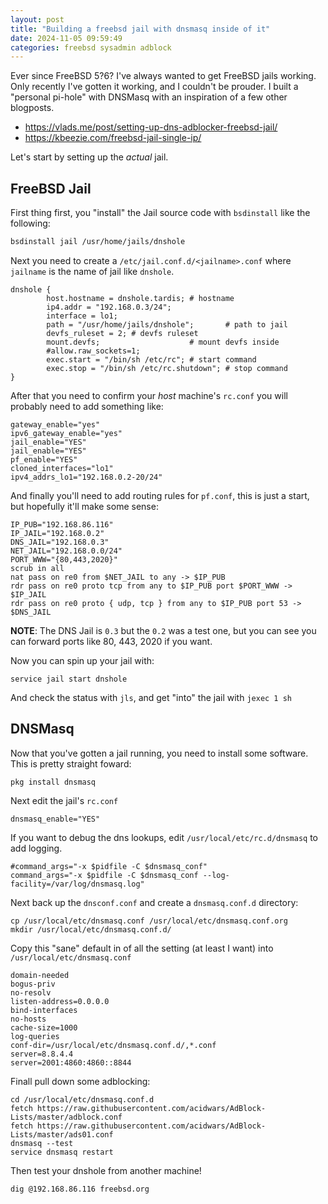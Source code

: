 ```yaml
---
layout: post
title: "Building a freebsd jail with dnsmasq inside of it"
date: 2024-11-05 09:59:49
categories: freebsd sysadmin adblock
---
```


Ever since FreeBSD 5?6? I've always wanted to get FreeBSD jails working. Only recently I've gotten it working,
and I couldn't be prouder. I built a "personal pi-hole" with DNSMasq with an inspiration of a few other blogposts.

- <https://vlads.me/post/setting-up-dns-adblocker-freebsd-jail/>
- <https://kbeezie.com/freebsd-jail-single-ip/>

Let's start by setting up the _actual_ jail.

## FreeBSD Jail

First thing first, you "install" the Jail source code with `bsdinstall` like the following:
```bash
bsdinstall jail /usr/home/jails/dnshole
```

Next you need to create a `/etc/jail.conf.d/<jailname>.conf` where `jailname` is the name of jail like `dnshole`.
```
dnshole {
        host.hostname = dnshole.tardis; # hostname
        ip4.addr = "192.168.0.3/24";
        interface = lo1;
        path = "/usr/home/jails/dnshole";       # path to jail
        devfs_ruleset = 2; # devfs ruleset
        mount.devfs;                    # mount devfs inside
        #allow.raw_sockets=1;
        exec.start = "/bin/sh /etc/rc"; # start command
        exec.stop = "/bin/sh /etc/rc.shutdown"; # stop command
}
```

After that you need to confirm your _host_ machine's `rc.conf` you will probably need to add something like:
```
gateway_enable="yes"
ipv6_gateway_enable="yes"
jail_enable="YES"
jail_enable="YES"
pf_enable="YES"
cloned_interfaces="lo1"
ipv4_addrs_lo1="192.168.0.2-20/24"
```

And finally you'll need to add routing rules for `pf.conf`, this is just a start, but hopefully it'll make some sense:
```
IP_PUB="192.168.86.116"
IP_JAIL="192.168.0.2"
DNS_JAIL="192.168.0.3"
NET_JAIL="192.168.0.0/24"
PORT_WWW="{80,443,2020}"
scrub in all
nat pass on re0 from $NET_JAIL to any -> $IP_PUB
rdr pass on re0 proto tcp from any to $IP_PUB port $PORT_WWW -> $IP_JAIL
rdr pass on re0 proto { udp, tcp } from any to $IP_PUB port 53 -> $DNS_JAIL
```

**NOTE**: The DNS Jail is `0.3` but the `0.2` was a test one, but you can see you can forward ports like 80, 443, 2020 if you want.

Now you can spin up your jail with:
```
service jail start dnshole
```

And check the status with `jls`, and get "into" the jail with `jexec 1 sh`

## DNSMasq

Now that you've gotten a jail running, you need to install some software. This is pretty straight foward:

```
pkg install dnsmasq
```

Next edit the jail's `rc.conf`
```
dnsmasq_enable="YES"
```

If you want to debug the dns lookups, edit `/usr/local/etc/rc.d/dnsmasq` to add logging.
```
#command_args="-x $pidfile -C $dnsmasq_conf"
command_args="-x $pidfile -C $dnsmasq_conf --log-facility=/var/log/dnsmasq.log"
```

Next back up the `dnsconf.conf` and create a `dnsmasq.conf.d` directory:
```
cp /usr/local/etc/dnsmasq.conf /usr/local/etc/dnsmasq.conf.org
mkdir /usr/local/etc/dnsmasq.conf.d/
```

Copy this "sane" default in of all the setting (at least I want) into `/usr/local/etc/dnsmasq.conf`
```
domain-needed
bogus-priv
no-resolv
listen-address=0.0.0.0
bind-interfaces
no-hosts
cache-size=1000
log-queries
conf-dir=/usr/local/etc/dnsmasq.conf.d/,*.conf
server=8.8.4.4
server=2001:4860:4860::8844
```

Finall pull down some adblocking:
```
cd /usr/local/etc/dnsmasq.conf.d
fetch https://raw.githubusercontent.com/acidwars/AdBlock-Lists/master/adblock.conf
fetch https://raw.githubusercontent.com/acidwars/AdBlock-Lists/master/ads01.conf
dnsmasq --test
service dnsmasq restart
```

Then test your dnshole from another machine!
```
dig @192.168.86.116 freebsd.org
```
